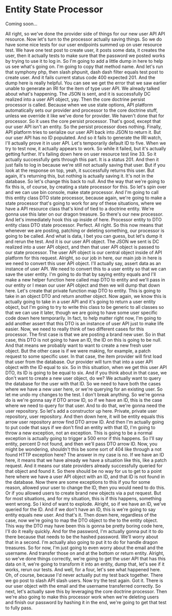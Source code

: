 # Entity State Processor

Coming soon...

All right, so we've done the provider side of things for our new user API API
resource. Now let's turn to the processor actually saving things. So we do have some
nice tests for our user endpoints summed up on user resource test. We have one test
post to create user, it posts some data, it creates the user, then it actually tests
to make sure that the password we posted works by trying to use it to log in. So I'm
going to add a little dump in here to help us see what's going on. I'm going to copy
that method name. And let's run that symphony php, then slash phpunit, dash dash
filter equals test post to create user. And it fails current status code 400 expected
201. And the dump here is really helpful. You can see we get the error that we saw
earlier unable to generate an IRI for the item of type user API. We already talked
about what's happening. The JSON is sent, and it is successfully DC realized into a
user API object, yay. Then the core doctrine persist processor is called. Because
when we use state options, API platform automatically sets our provider and processor
to the core doctrine stuff, unless we override it like we've done for provider. We
haven't done that for processor. So it uses the core persist processor. That's good,
except that our user API isn't an entity. So the persist processor does nothing.
Finally, API platform tries to serialize our user API back into JSON to return it.
But our user API has no ID populated. And so it fails to generate the IRI watch, I'll
actually prove it in user API. Let's temporarily default ID to five. When we try to
test now, it actually appears to work. So while it failed, but it's actually getting
further. It's failing down here on user resource test line 33. So it actually
successfully gets through this part. It is a status 201. And then it just fails to
log in because we're still not actually saving that user. But if you look at the
response on top, yeah, it successfully returns this user. But again, it's returning
this, but nothing is actually saving it. It's not in the database. So let's change
this back to null. And the way that we're going to fix this is, of course, by
creating a state processor for this. So let's spin over and we can use bin console,
make state processor. And I'm going to call this entity class DTO state processor,
because again, we're going to make a state processor that's going to work for any of
these situations, where we have a API resource class that's kind of tied to a
doctrine entity. We're gonna use this later on our dragon treasure. So there's our
new processor. And let's immediately hook this up inside of here. Processor entity to
DTO entity class DTO state processor. Perfect. All right. So this now means that
whenever we are posting, patching or deleting something, our processor is going to be
called. And what is data, I bet you can guess, but let's dump it and rerun the test.
And it is our user API object. The JSON we sent is DC realized into a user API
object, and then that user API object is passed to our state processor. The user API
object is our central object inside of API platform for this request. Alright, so our
job in here, our main job in here is we need to convert this user API object. I'll
actually say, assert data as an instance of user API. We need to convert this to a
user entity so that we can save the user entity. I'm going to do that by saying
entity equals and I'll make a new helper function here called map DTO to entity and
we'll pass in our entity or I mean our user API object and then we will dump that
down here. Let's create that private function map DTO to entity. This is going to
take in an object DTO and return another object. Now again, we know this is actually
going to take in a user API and it's going to return a user entity object, but I'm
going to try to write this class to be generic to all classes so that we can use it
later, though we are going to have some user specific code down here temporarily. In
fact, to help matter right now, I'm going to add another assert that this DTO is an
instance of user API just to make life easier. Now, we need to really think of two
different cases for this processor. The first case is that we are posting a brand new
user. So in that case, this DTO is not going to have an ID, the ID on this is going
to be null. And that means we probably want to want to create a new fresh user
object. But the other case is if we were making, for example, a patch request to some
specific user. In that case, the item provider will first load that user from the
database. Our provider will turn that into a user API object with the ID equal to
six. So in this situation, when we get this user API DTO, its ID is going to be equal
to six. And if you think about in that case, we don't want to create a new user
object, do we? We actually want to query the database for the user with that ID. So
we need to have both the cases where we have a new user here, or we're querying for
an existing user. So let me undo my changes to the test. I don't break anything. So
we're gonna do is we're gonna say if DTO arrow ID, so if we have an ID, this is the
case where we need to query for that user. And to do that, we're gonna need the user
repository. So let's add a constructor up here. Private, private user repository,
user repository. And then down here, it will be entity equals this arrow user
repository arrow find DTO arrow ID. And then I'm actually going to put code that says
if we don't find an entity with that ID, I'm going to throw a new exception, not an
exception. This is going to be a normal exception is actually going to trigger a 500
error if this happens. So I'll say entity, percent D not found, and then we'll pass
DTO arrow ID. Now, you might be wondering, shouldn't this be some sort of 404 like
through a not found HTTP exception here? The answer in my case is no. If we have an
ID here, it means that we have already we have a situation like this, like a patch
request. And it means our state providers already successfully queried for that
object and found it. So there should be no way for us to get to a point here where we
have a user API object with an ID, and that ID is not found in the database. Now
there are some exceptions to this if you for some reason, allowed your user to change
the ID, then you would need to do this. Or if you allowed users to create brand new
objects via a put request. But for most situations, and for my situation, this is if
this happens, something went wrong. So I kind of want to explode. Alright, so if we
have an ID, we've queried for the ID. And if we don't have an ID, this is we're going
to say entity equals new user. And that's it. Then down here, regardless of the case,
now we're going to map the DTO object to the to the entity object. This way the DTO
may have been this is gonna be pretty boring code here, I'll do it really quickly.
And for the password, I'm actually gonna put it to do there because that needs to be
the hashed password. We'll worry about that in a second. I'm actually also going to
put it to do for handle dragon treasures. So for now, I'm just going to even worry
about the email and the username. And transfer those on and at the bottom or return
entity. Alright, so we've done things correctly, we're going to get the user API that
has this data on it, we're going to transform it into an entity, dump that, let's see
if it works, rerun our tests. And well, for a four, let's see what happened here. Oh,
of course, because I'd never actually put my test back together. There we go post to
slash API slash users. Now try the test again. Got it. There is our user object with
the email and the username transferred correctly. So next, let's actually save this
by leveraging the core doctrine processor. Then we're also going to make this
processor work when we're deleting users and finish our password by hashing it in the
end, we're going to get that test to fully pass.
